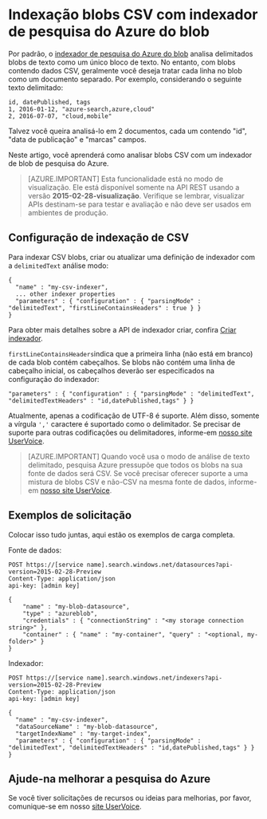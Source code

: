<properties
pageTitle="Indexação blobs CSV com indexador de pesquisa do Azure do blob | Microsoft Azure"
description="Saiba como indexar blobs CSV com a pesquisa do Azure"
services="search"
documentationCenter=""
authors="chaosrealm"
manager="pablocas"
editor="" />

<tags
ms.service="search"
ms.devlang="rest-api"
ms.workload="search" ms.topic="article"  
ms.tgt_pltfrm="na"
ms.date="07/12/2016"
ms.author="eugenesh" />

# <a name="indexing-csv-blobs-with-azure-search-blob-indexer"></a>Indexação blobs CSV com indexador de pesquisa do Azure do blob 

Por padrão, o [indexador de pesquisa do Azure do blob](search-howto-indexing-azure-blob-storage.md) analisa delimitados blobs de texto como um único bloco de texto. No entanto, com blobs contendo dados CSV, geralmente você deseja tratar cada linha no blob como um documento separado. Por exemplo, considerando o seguinte texto delimitado: 

    id, datePublished, tags
    1, 2016-01-12, "azure-search,azure,cloud" 
    2, 2016-07-07, "cloud,mobile" 

Talvez você queira analisá-lo em 2 documentos, cada um contendo "id", "data de publicação" e "marcas" campos.

Neste artigo, você aprenderá como analisar blobs CSV com um indexador de blob de pesquisa do Azure. 

> [AZURE.IMPORTANT] Esta funcionalidade está no modo de visualização. Ele está disponível somente na API REST usando a versão **2015-02-28-visualização**. Verifique se lembrar, visualizar APIs destinam-se para testar e avaliação e não deve ser usados em ambientes de produção. 

## <a name="setting-up-csv-indexing"></a>Configuração de indexação de CSV

Para indexar CSV blobs, criar ou atualizar uma definição de indexador com a `delimitedText` análise modo:  

    {
      "name" : "my-csv-indexer",
      ... other indexer properties
      "parameters" : { "configuration" : { "parsingMode" : "delimitedText", "firstLineContainsHeaders" : true } }
    }

Para obter mais detalhes sobre a API de indexador criar, confira [Criar indexador](search-api-indexers-2015-02-28-preview.md#create-indexer).

`firstLineContainsHeaders`indica que a primeira linha (não está em branco) de cada blob contém cabeçalhos.
Se blobs não contém uma linha de cabeçalho inicial, os cabeçalhos deverão ser especificados na configuração do indexador: 

    "parameters" : { "configuration" : { "parsingMode" : "delimitedText", "delimitedTextHeaders" : "id,datePublished,tags" } } 

Atualmente, apenas a codificação de UTF-8 é suporte. Além disso, somente a vírgula `','` caractere é suportado como o delimitador. Se precisar de suporte para outras codificações ou delimitadores, informe-em [nosso site UserVoice](https://feedback.azure.com/forums/263029-azure-search).

> [AZURE.IMPORTANT] Quando você usa o modo de análise de texto delimitado, pesquisa Azure pressupõe que todos os blobs na sua fonte de dados será CSV. Se você precisar oferecer suporte a uma mistura de blobs CSV e não-CSV na mesma fonte de dados, informe-em [nosso site UserVoice](https://feedback.azure.com/forums/263029-azure-search).

## <a name="request-examples"></a>Exemplos de solicitação

Colocar isso tudo juntas, aqui estão os exemplos de carga completa. 

Fonte de dados: 

    POST https://[service name].search.windows.net/datasources?api-version=2015-02-28-Preview
    Content-Type: application/json
    api-key: [admin key]

    {
        "name" : "my-blob-datasource",
        "type" : "azureblob",
        "credentials" : { "connectionString" : "<my storage connection string>" },
        "container" : { "name" : "my-container", "query" : "<optional, my-folder>" }
    }   

Indexador:

    POST https://[service name].search.windows.net/indexers?api-version=2015-02-28-Preview
    Content-Type: application/json
    api-key: [admin key]

    {
      "name" : "my-csv-indexer",
      "dataSourceName" : "my-blob-datasource",
      "targetIndexName" : "my-target-index",
      "parameters" : { "configuration" : { "parsingMode" : "delimitedText", "delimitedTextHeaders" : "id,datePublished,tags" } }
    }

## <a name="help-us-make-azure-search-better"></a>Ajude-na melhorar a pesquisa do Azure

Se você tiver solicitações de recursos ou ideias para melhorias, por favor, comunique-se em nosso [site UserVoice](https://feedback.azure.com/forums/263029-azure-search/).